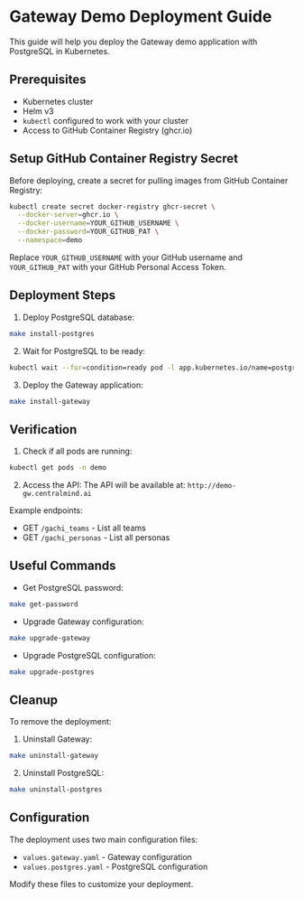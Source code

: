 # Gateway Demo Deployment Guide

This guide will help you deploy the Gateway demo application with PostgreSQL in Kubernetes.

## Prerequisites

- Kubernetes cluster
- Helm v3
- `kubectl` configured to work with your cluster
- Access to GitHub Container Registry (ghcr.io)

## Setup GitHub Container Registry Secret

Before deploying, create a secret for pulling images from GitHub Container Registry:

```bash
kubectl create secret docker-registry ghcr-secret \
  --docker-server=ghcr.io \
  --docker-username=YOUR_GITHUB_USERNAME \
  --docker-password=YOUR_GITHUB_PAT \
  --namespace=demo
```

Replace `YOUR_GITHUB_USERNAME` with your GitHub username and `YOUR_GITHUB_PAT` with your GitHub Personal Access Token.

## Deployment Steps

1. Deploy PostgreSQL database:
```bash
make install-postgres
```

2. Wait for PostgreSQL to be ready:
```bash
kubectl wait --for=condition=ready pod -l app.kubernetes.io/name=postgresql -n demo
```

3. Deploy the Gateway application:
```bash
make install-gateway
```

## Verification

1. Check if all pods are running:
```bash
kubectl get pods -n demo
```

2. Access the API:
The API will be available at: `http://demo-gw.centralmind.ai`

Example endpoints:
- GET `/gachi_teams` - List all teams
- GET `/gachi_personas` - List all personas

## Useful Commands

- Get PostgreSQL password:
```bash
make get-password
```

- Upgrade Gateway configuration:
```bash
make upgrade-gateway
```

- Upgrade PostgreSQL configuration:
```bash
make upgrade-postgres
```

## Cleanup

To remove the deployment:

1. Uninstall Gateway:
```bash
make uninstall-gateway
```

2. Uninstall PostgreSQL:
```bash
make uninstall-postgres
```

## Configuration

The deployment uses two main configuration files:
- `values.gateway.yaml` - Gateway configuration
- `values.postgres.yaml` - PostgreSQL configuration

Modify these files to customize your deployment. 